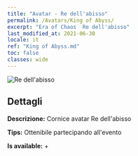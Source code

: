 ```yaml
---
title: "Avatar - Re dell'abisso"
permalink: /Avatars/King of Abyss/
excerpt: "Era of Chaos  Re dell'abisso"
last_modified_at: 2021-06-30
locale: it
ref: "King of Abyss.md"
toc: false
classes: wide
---
```

 ![Re dell'abisso](/images/a/avatarFrame_36.png)

## Dettagli

 **Descrizione:** Cornice avatar Re dell'abisso 

 **Tips:** Ottenibile partecipando all'evento 

 **Is available:**  + 

